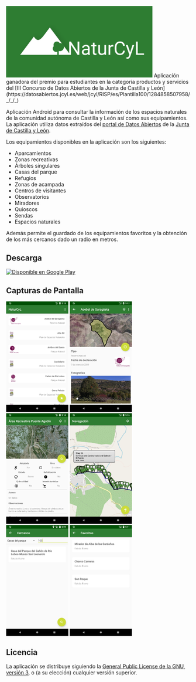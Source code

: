 <img src="icono_destacado.png" width="400">
Aplicación ganadora del premio para estudiantes en la categoría productos y servicios del [III Concurso de Datos Abiertos de la Junta de Castilla y León](https://datosabiertos.jcyl.es/web/jcyl/RISP/es/Plantilla100/1284858507958/_/_/_)

Aplicación Android para consultar la información de los espacios naturales de la comunidad autónoma de Castilla y León así como sus equipamientos. La aplicación utiliza datos extraídos del [portal de Datos Abiertos](https://datosabiertos.jcyl.es) de la [Junta de Castilla y León](http://www.jcyl.es).

Los equipamientos disponibles en la aplicación son los siguientes:

* Aparcamientos
* Zonas recreativas
* Árboles singulares
* Casas del parque
* Refugios
* Zonas de acampada
* Centros de visitantes
* Observatorios
* Miradores
* Quioscos
* Sendas
* Espacios naturales

Además permite el guardado de los equipamientos favoritos y la obtención de los más cercanos dado un radio en metros.

## Descarga
<a href='https://play.google.com/store/apps/details?id=es.davidpob99.naturcyl&pcampaignid=MKT-Other-global-all-co-prtnr-py-PartBadge-Mar2515-1'><img alt='Disponible en Google Play' src='https://play.google.com/intl/es_es/badges/images/generic/es_badge_web_generic.png'/></a>

## Capturas de Pantalla
<img src="capturas/screenshot_espacios.png" width="170"/> <img src="capturas/screenshot_espacio.png" width="170"/> <img src="capturas/screenshot_item.png" width="170"/> <img src="capturas/screenshot_senda.png" width="170"/> <img src="capturas/screenshot_cercanos.png" width="170"/>
<img src="capturas/screenshot_favoritos.png" width="170"/>

## Licencia
La aplicación se distribuye siguiendo la [General Public License de la GNU, versión 3](https://www.gnu.org/licenses/gpl-3.0-standalone.html), o (a su elección) cualquier versión superior.